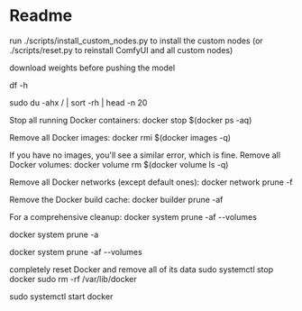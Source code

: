 # Readme

run ./scripts/install_custom_nodes.py to install the custom nodes (or ./scripts/reset.py to reinstall ComfyUI and all custom nodes)

download weights before pushing the model

df -h

sudo du -ahx / | sort -rh | head -n 20

Stop all running Docker containers:
docker stop $(docker ps -aq)

Remove all Docker images:
docker rmi $(docker images -q)

If you have no images, you'll see a similar error, which is fine.
Remove all Docker volumes:
docker volume rm $(docker volume ls -q)

Remove all Docker networks (except default ones):
docker network prune -f

Remove the Docker build cache:
docker builder prune -af

For a comprehensive cleanup:
docker system prune -af --volumes

docker system prune -a

docker system prune -af --volumes

completely reset Docker and remove all of its data
sudo systemctl stop docker
sudo rm -rf /var/lib/docker

sudo systemctl start docker
